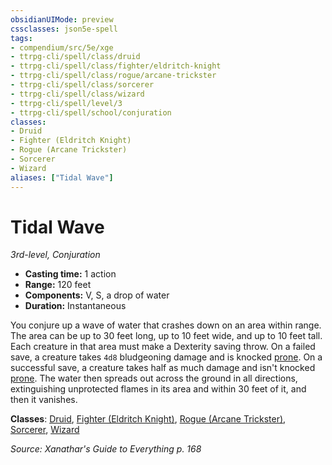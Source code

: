 ```yaml
---
obsidianUIMode: preview
cssclasses: json5e-spell
tags:
- compendium/src/5e/xge
- ttrpg-cli/spell/class/druid
- ttrpg-cli/spell/class/fighter/eldritch-knight
- ttrpg-cli/spell/class/rogue/arcane-trickster
- ttrpg-cli/spell/class/sorcerer
- ttrpg-cli/spell/class/wizard
- ttrpg-cli/spell/level/3
- ttrpg-cli/spell/school/conjuration
classes:
- Druid
- Fighter (Eldritch Knight)
- Rogue (Arcane Trickster)
- Sorcerer
- Wizard
aliases: ["Tidal Wave"]
---
```

# Tidal Wave
*3rd-level, Conjuration*  

- **Casting time:** 1 action
- **Range:** 120 feet
- **Components:** V, S, a drop of water
- **Duration:** Instantaneous

You conjure up a wave of water that crashes down on an area within range. The area can be up to 30 feet long, up to 10 feet wide, and up to 10 feet tall. Each creature in that area must make a Dexterity saving throw. On a failed save, a creature takes `4d8` bludgeoning damage and is knocked [prone](/3-Mechanics/CLI/rules/conditions.md#prone). On a successful save, a creature takes half as much damage and isn't knocked [prone](/3-Mechanics/CLI/rules/conditions.md#prone). The water then spreads out across the ground in all directions, extinguishing unprotected flames in its area and within 30 feet of it, and then it vanishes.

**Classes**: [Druid](/3-Mechanics/CLI/classes/druid.md), [Fighter (Eldritch Knight)](/3-Mechanics/CLI/classes/fighter-eldritch-knight.md), [Rogue (Arcane Trickster)](/3-Mechanics/CLI/classes/rogue-arcane-trickster.md), [Sorcerer](/3-Mechanics/CLI/classes/sorcerer.md), [Wizard](/3-Mechanics/CLI/classes/wizard.md)

*Source: Xanathar's Guide to Everything p. 168*